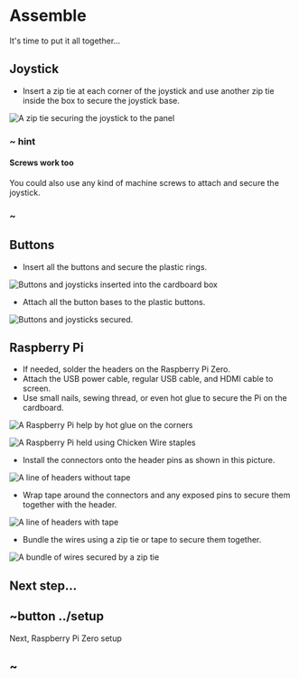 # Assemble

It's time to put it all together...

## Joystick

* Insert a zip tie at each corner of the joystick and use another zip tie inside the box to secure the joystick base.

![A zip tie securing the joystick to the panel](../../static/hardware/raspberry-pi/cardboard-control-panel/zip.jpg)

### ~ hint

#### Screws work too

You could also use any kind of machine screws to attach and secure the joystick.

### ~

## Buttons

* Insert all the buttons and secure the plastic rings.

![Buttons and joysticks inserted into the cardboard box](../../static/hardware/raspberry-pi/cardboard-control-panel/buttons.jpg)

* Attach all the button bases to the plastic buttons.

![Buttons and joysticks secured.](../../static/hardware/raspberry-pi/cardboard-control-panel/wired.jpg)

## Raspberry Pi

* If needed, solder the headers on the Raspberry Pi Zero.
* Attach the USB power cable, regular USB cable, and HDMI cable to screen.
* Use small nails, sewing thread, or even hot glue to secure the Pi on the cardboard.

![A Raspberry Pi help by hot glue on the corners](../../static/hardware/raspberry-pi/cardboard-control-panel/gluecorners.jpg)

![A Raspberry Pi held using Chicken Wire staples](../../static/hardware/raspberry-pi/cardboard-control-panel/pi.jpg)

* Install the connectors onto the header pins as shown in this picture.

![A line of headers without tape](../../static/hardware/raspberry-pi/cardboard-control-panel/headersloose.jpg)

* Wrap tape around the connectors and any exposed pins to secure them together with the header.

![A line of headers with tape](../../static/hardware/raspberry-pi/cardboard-control-panel/headerstaped.jpg)

* Bundle the wires using a zip tie or tape to secure them together.

![A bundle of wires secured by a zip tie](../../static/hardware/raspberry-pi/cardboard-control-panel/ziptiecables.jpg)

## Next step...

## ~button ../setup

Next, Raspberry Pi Zero setup

## ~
